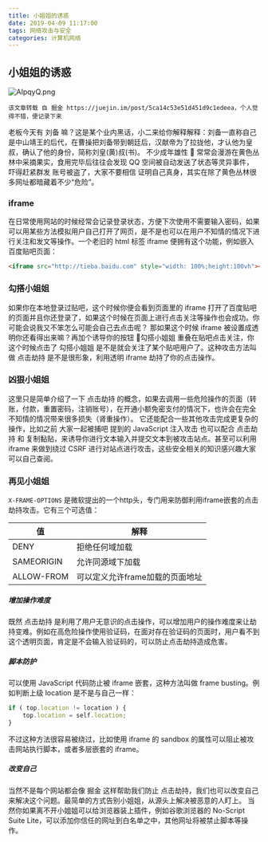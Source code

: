 ```yaml
---
title: 小姐姐的诱惑
date: 2019-04-09 11:17:00
tags: 网络攻击与安全
categories: 计算机网络
---
```


## 小姐姐的诱惑

<img src="https://s2.ax1x.com/2019/04/09/AIpqyQ.png" alt="AIpqyQ.png" border="0" class="full-image" />
<!--more-->

`该文章转载 自 掘金 https://juejin.im/post/5ca14c53e51d451d9c1edeea，个人觉得不错，便记录下来`

老板今天有 刘备 嘛？这是某个业内黑话，小二来给你解释解释：刘备一直称自己是中山靖王的后代，在曹操把刘备带到朝廷后，汉献帝为了拉拢他，才认他为皇叔，确认了他的身份，简称刘皇(黄)叔(书)。
不少成年雄性 🐒 常常会漫游在黄色丛林中采摘果实，食用完毕后往往会发现 QQ 空间被自动发送了状态等灵异事件，吓得赶紧群发 账号被盗了，大家不要相信 证明自己真身，其实在除了黄色丛林很多网址都暗藏着不少“危险”。

### iframe

在日常使用网站的时候经常会记录登录状态，方便下次使用不需要输入密码，如果可以用某些方法模拟用户自己打开了网页，是不是也可以在用户不知情的情况下进行关注和发文等操作。一个老旧的 html 标签 iframe 便拥有这个功能，例如嵌入百度贴吧页面：

``` html
<iframe src="http://tieba.baidu.com" style="width: 100%;height:100vh"></iframe>
```

### 勾搭小姐姐

如果你在本地登录过贴吧，这个时候你便会看到页面里的 iframe 打开了百度贴吧的页面并且你还登录了，如果这个时候在页面上进行点击关注等操作也会成功。你可能会说我又不笨怎么可能会自己去点击呢？
那如果这个时候 iframe 被设置成透明你还看得出来嘛？再加个诱导你的按钮 勾搭小姐姐 重叠在贴吧点击关注，你这个时候点击了 勾搭小姐姐 是不是就会关注了某个贴吧用户了。这种攻击方法叫做 点击劫持 是不是很形象，利用透明 iframe 劫持了你的点击操作。

### 凶狠小姐姐

这里只是简单介绍了一下 点击劫持 的概念，如果去调用一些危险操作的页面（转账，付款，重置密码，注销账号），在开通小额免密支付的情况下，也许会在完全不知情的情况带来很多损失（肾重操作）。
它还能配合一些其他攻击完成更复杂的操作，比如之前 大家一起被捕吧 提到的 JavaScript 注入攻击 也可以配合 点击劫持 和 复制黏贴，来诱导你进行文本输入并提交文本到被攻击站点。甚至可以利用 iframe 来做到绕过 CSRF 进行对站点进行攻击，这些安全相关的知识感兴趣大家可以自己查阅。

### 再见小姐姐

`X-FRAME-OPTIONS` 是微软提出的一个http头，专门用来防御利用iframe嵌套的点击劫持攻击。它有三个可选值：

值 | 解释   
-|-
DENY | 拒绝任何域加载
SAMEORIGIN | 允许同源域下加载
ALLOW-FROM | 可以定义允许frame加载的页面地址

##### 增加操作难度

既然 点击劫持 是利用了用户无意识的点击操作，可以增加用户的操作难度来让劫持变难。例如在高危险操作使用验证码，在面对存在验证码的页面时，用户看不到这个透明页面，肯定是不会输入验证码的，可以防止点击劫持造成危害。

##### 脚本防护

可以使用 JavaScript 代码防止被 iframe 嵌套，这种方法叫做 frame busting。例如判断上级 location 是不是与自己一样：

```javascript
if ( top.location != location ) {
    top.location = self.location;
}
```
不过这种方法很容易被绕过，比如使用 iframe 的 sandbox 的属性可以阻止被攻击网站执行脚本，或者多层嵌套的 iframe。

##### 改变自己

当然不是每个网站都会像 掘金 这样帮助我们防止 点击劫持，我们也可以改变自己来解决这个问题。最简单的方式告别小姐姐，从源头上解决被恶意的人盯上。
当然你如果离不开小姐姐可以给浏览器装上插件，例如谷歌浏览器的 No-Script Suite Lite，可以添加你信任的网址到白名单之中，其他网址将被禁止脚本等操作。

